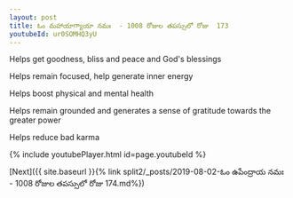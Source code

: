 ```yaml
---
layout: post
title: ఓం మహాయాగ్యాయా నమః  - 1008 రోజుల తపస్సులో రోజు  173
youtubeId: ur0SOMHQ3yU
---
```

 
 
Helps get goodness, bliss and peace and God's blessings
 
Helps remain focused, help generate inner energy 
 
Helps boost physical and mental health 
 
Helps remain grounded and generates a sense of gratitude towards the greater power 
 
Helps reduce bad karma
 
 
 
 


{% include youtubePlayer.html id=page.youtubeId %}
 
[Next]({{ site.baseurl }}{% link  split2/_posts/2019-08-02-ఓం ఉపేంద్రాయ నమః  - 1008 రోజుల తపస్సులో రోజు  174.md%})
 
